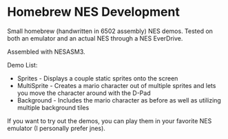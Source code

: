 Homebrew NES Development
========================

Small homebrew (handwritten in 6502 assembly) NES demos. Tested on both an emulator and an actual NES through a NES EverDrive.

Assembled with NESASM3.

Demo List:
<ul>
<li>Sprites - Displays a couple static sprites onto the screen</li>
<li>MultiSprite - Creates a mario character out of multiple sprites and lets you move the character around with the D-Pad</li>
<li>Background - Includes the mario character as before as well as utilizing multiple background tiles</li>
</ul>

If you want to try out the demos, you can play them in your favorite NES emulator (I personally prefer jnes).